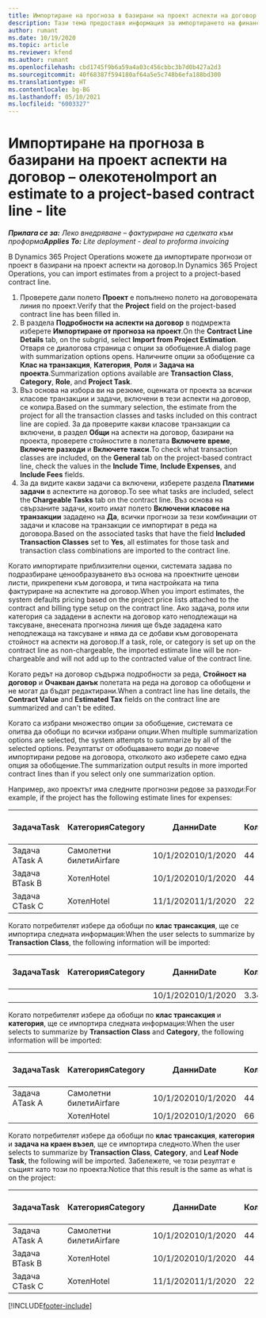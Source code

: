 ```yaml
---
title: Импортиране на прогноза в базирани на проект аспекти на договор – олекотено
description: Тази тема предоставя информация за импортирането на финансови прогнози от проект в аспекти на договор.
author: rumant
ms.date: 10/19/2020
ms.topic: article
ms.reviewer: kfend
ms.author: rumant
ms.openlocfilehash: cbd1745f9b6a59a4a03c456cbbc3b7d0b427a2d3
ms.sourcegitcommit: 40f68387f594180af64a5e5c748b6efa188bd300
ms.translationtype: HT
ms.contentlocale: bg-BG
ms.lasthandoff: 05/10/2021
ms.locfileid: "6003327"
---
```

# <a name="import-an-estimate-to-a-project-based-contract-line---lite"></a><span data-ttu-id="c5616-103">Импортиране на прогноза в базирани на проект аспекти на договор – олекотено</span><span class="sxs-lookup"><span data-stu-id="c5616-103">Import an estimate to a project-based contract line - lite</span></span>

<span data-ttu-id="c5616-104">_**Прилага се за:** Леко внедряване – фактуриране на сделката към проформа_</span><span class="sxs-lookup"><span data-stu-id="c5616-104">_**Applies To:** Lite deployment - deal to proforma invoicing_</span></span>

<span data-ttu-id="c5616-105">В Dynamics 365 Project Operations можете да импортирате прогнози от проект в базирани на проект аспекти на договор.</span><span class="sxs-lookup"><span data-stu-id="c5616-105">In Dynamics 365 Project Operations, you can import estimates from a project to a project-based contract line.</span></span>

1. <span data-ttu-id="c5616-106">Проверете дали полето **Проект** е попълнено полето на договорената линия по проект.</span><span class="sxs-lookup"><span data-stu-id="c5616-106">Verify that the **Project** field on the project-based contract line has been filled in.</span></span>
2. <span data-ttu-id="c5616-107">В раздела **Подробности на аспекти на договор** в подмрежта изберете **Импортиране от прогноза на проект**.</span><span class="sxs-lookup"><span data-stu-id="c5616-107">On the **Contract Line Details** tab, on the subgrid, select **Import from Project Estimation**.</span></span> <span data-ttu-id="c5616-108">Отваря се диалогова страница с опции за обобщение.</span><span class="sxs-lookup"><span data-stu-id="c5616-108">A dialog page with summarization options opens.</span></span> <span data-ttu-id="c5616-109">Наличните опции за обобщение са **Клас на транзакция**, **Категория**, **Роля** и **Задача на проекта**.</span><span class="sxs-lookup"><span data-stu-id="c5616-109">Summarization options available are **Transaction Class**, **Category**, **Role**, and **Project Task**.</span></span>
3. <span data-ttu-id="c5616-110">Въз основа на избора ви на резюме, оценката от проекта за всички класове транзакции и задачи, включени в тези аспекти на договор, се копира.</span><span class="sxs-lookup"><span data-stu-id="c5616-110">Based on the summary selection, the estimate from the project for all the transaction classes and tasks included on this contract line are copied.</span></span> <span data-ttu-id="c5616-111">За да проверите какви класове транзакции са включени, в раздел **Общи** на аспекти на договор, базирани на проекта, проверете стойностите в полетата **Включете време**, **Включете разходи** и **Включете такси**.</span><span class="sxs-lookup"><span data-stu-id="c5616-111">To check what transaction classes are included, on the **General** tab on the project-based contract line, check the values in the **Include Time**, **Include Expenses**, and **Include Fees** fields.</span></span> 
4. <span data-ttu-id="c5616-112">За да видите какви задачи са включени, изберете раздела **Платими задачи** в аспектите на договор.</span><span class="sxs-lookup"><span data-stu-id="c5616-112">To see what tasks are included, select the **Chargeable Tasks** tab on the contract line.</span></span> <span data-ttu-id="c5616-113">Въз основа на свързаните задачи, които имат полето **Включени класове на транзакции** зададено на **Да**, всички прогнози за тези комбинации от задачи и класове на транзакции се импортират в реда на договора.</span><span class="sxs-lookup"><span data-stu-id="c5616-113">Based on the associated tasks that have the field **Included Transaction Classes** set to **Yes**, all estimates for those task and transaction class combinations are imported to the contract line.</span></span>

<span data-ttu-id="c5616-114">Когато импортирате приблизителни оценки, системата задава по подразбиране ценообразуването въз основа на проектните ценови листи, прикрепени към договора, и типа настройката на типа фактуриране на аспектите на договор.</span><span class="sxs-lookup"><span data-stu-id="c5616-114">When you import estimates, the system defaults pricing based on the project price lists attached to the contract and billing type setup on the contract line.</span></span> <span data-ttu-id="c5616-115">Ако задача, роля или категория са зададени в аспекти на договор като неподлежащи на таксуване, внесената прогнозна линия ще бъде зададена като неподлежаща на таксуване и няма да се добави към договорената стойност на аспекти на договор.</span><span class="sxs-lookup"><span data-stu-id="c5616-115">If a task, role, or category is set up on the contract line as non-chargeable, the imported estimate line will be non-chargeable and will not add up to the contracted value of the contract line.</span></span>

<span data-ttu-id="c5616-116">Когато редът на договор съдържа подробности за реда, **Стойност на договор** и **Очакван данък** полетата на реда на договор са обобщени и не могат да бъдат редактирани.</span><span class="sxs-lookup"><span data-stu-id="c5616-116">When a contract line has line details, the **Contract Value** and **Estimated Tax** fields on the contract line are summarized and can't be edited.</span></span>

<span data-ttu-id="c5616-117">Когато са избрани множество опции за обобщение, системата се опитва да обобщи по всички избрани опции.</span><span class="sxs-lookup"><span data-stu-id="c5616-117">When multiple summarization options are selected, the system attempts to summarize by all of the selected options.</span></span> <span data-ttu-id="c5616-118">Резултатът от обобщаването води до повече импортирани редове на договора, отколкото ако изберете само една опция за обобщение.</span><span class="sxs-lookup"><span data-stu-id="c5616-118">The summarization output results in more imported contract lines than if you select only one summarization option.</span></span>

<span data-ttu-id="c5616-119">Например, ако проектът има следните прогнозни редове за разходи:</span><span class="sxs-lookup"><span data-stu-id="c5616-119">For example, if the project has the following estimate lines for expenses:</span></span>

| <span data-ttu-id="c5616-120">Задача</span><span class="sxs-lookup"><span data-stu-id="c5616-120">Task</span></span> | <span data-ttu-id="c5616-121">Категория</span><span class="sxs-lookup"><span data-stu-id="c5616-121">Category</span></span> | <span data-ttu-id="c5616-122">Данни</span><span class="sxs-lookup"><span data-stu-id="c5616-122">Date</span></span> | <span data-ttu-id="c5616-123">Количество</span><span class="sxs-lookup"><span data-stu-id="c5616-123">Quantity</span></span> | <span data-ttu-id="c5616-124">Единична цена</span><span class="sxs-lookup"><span data-stu-id="c5616-124">Unit price</span></span> | <span data-ttu-id="c5616-125">Количество</span><span class="sxs-lookup"><span data-stu-id="c5616-125">Amount</span></span> |
| --- | --- | --- | --- | --- | --- |
| <span data-ttu-id="c5616-126">Задача А</span><span class="sxs-lookup"><span data-stu-id="c5616-126">Task A</span></span> | <span data-ttu-id="c5616-127">Самолетни билети</span><span class="sxs-lookup"><span data-stu-id="c5616-127">Airfare</span></span> | <span data-ttu-id="c5616-128">10/1/2020</span><span class="sxs-lookup"><span data-stu-id="c5616-128">10/1/2020</span></span> | <span data-ttu-id="c5616-129">4</span><span class="sxs-lookup"><span data-stu-id="c5616-129">4</span></span> | <span data-ttu-id="c5616-130">400</span><span class="sxs-lookup"><span data-stu-id="c5616-130">400</span></span> | <span data-ttu-id="c5616-131">1600</span><span class="sxs-lookup"><span data-stu-id="c5616-131">1600</span></span> |
| <span data-ttu-id="c5616-132">Задача B</span><span class="sxs-lookup"><span data-stu-id="c5616-132">Task B</span></span> | <span data-ttu-id="c5616-133">Хотел</span><span class="sxs-lookup"><span data-stu-id="c5616-133">Hotel</span></span> | <span data-ttu-id="c5616-134">10/1/2020</span><span class="sxs-lookup"><span data-stu-id="c5616-134">10/1/2020</span></span> | <span data-ttu-id="c5616-135">4</span><span class="sxs-lookup"><span data-stu-id="c5616-135">4</span></span> | <span data-ttu-id="c5616-136">200</span><span class="sxs-lookup"><span data-stu-id="c5616-136">200</span></span> | <span data-ttu-id="c5616-137">800</span><span class="sxs-lookup"><span data-stu-id="c5616-137">800</span></span> |
| <span data-ttu-id="c5616-138">Задача C</span><span class="sxs-lookup"><span data-stu-id="c5616-138">Task C</span></span> | <span data-ttu-id="c5616-139">Хотел</span><span class="sxs-lookup"><span data-stu-id="c5616-139">Hotel</span></span> | <span data-ttu-id="c5616-140">11/1/2020</span><span class="sxs-lookup"><span data-stu-id="c5616-140">11/1/2020</span></span> | <span data-ttu-id="c5616-141">2</span><span class="sxs-lookup"><span data-stu-id="c5616-141">2</span></span> | <span data-ttu-id="c5616-142">200</span><span class="sxs-lookup"><span data-stu-id="c5616-142">200</span></span> | <span data-ttu-id="c5616-143">400</span><span class="sxs-lookup"><span data-stu-id="c5616-143">400</span></span> |

<span data-ttu-id="c5616-144">Когато потребителят избере да обобщи по **клас трансакция**, ще се импортира следната информация:</span><span class="sxs-lookup"><span data-stu-id="c5616-144">When the user selects to summarize by **Transaction Class**, the following information will be imported:</span></span>

| <span data-ttu-id="c5616-145">Задача</span><span class="sxs-lookup"><span data-stu-id="c5616-145">Task</span></span> | <span data-ttu-id="c5616-146">Категория</span><span class="sxs-lookup"><span data-stu-id="c5616-146">Category</span></span> | <span data-ttu-id="c5616-147">Данни</span><span class="sxs-lookup"><span data-stu-id="c5616-147">Date</span></span> | <span data-ttu-id="c5616-148">Количество</span><span class="sxs-lookup"><span data-stu-id="c5616-148">Quantity</span></span> | <span data-ttu-id="c5616-149">Единична цена</span><span class="sxs-lookup"><span data-stu-id="c5616-149">Unit price</span></span> | <span data-ttu-id="c5616-150">Количество</span><span class="sxs-lookup"><span data-stu-id="c5616-150">Amount</span></span> |
| --- | --- | --- | --- | --- | --- |
| &nbsp; | &nbsp; | <span data-ttu-id="c5616-151">10/1/2020</span><span class="sxs-lookup"><span data-stu-id="c5616-151">10/1/2020</span></span> | <span data-ttu-id="c5616-152">3.34</span><span class="sxs-lookup"><span data-stu-id="c5616-152">3.34</span></span> | <span data-ttu-id="c5616-153">840</span><span class="sxs-lookup"><span data-stu-id="c5616-153">840</span></span> | <span data-ttu-id="c5616-154">2800</span><span class="sxs-lookup"><span data-stu-id="c5616-154">2800</span></span> |

<span data-ttu-id="c5616-155">Когато потребителят избере да обобщи по **клас трансакция** и **категория**, ще се импортира следната информация:</span><span class="sxs-lookup"><span data-stu-id="c5616-155">When the user selects to summarize by **Transaction Class** and **Category**, the following information will be imported:</span></span>

| <span data-ttu-id="c5616-156">Задача</span><span class="sxs-lookup"><span data-stu-id="c5616-156">Task</span></span> | <span data-ttu-id="c5616-157">Категория</span><span class="sxs-lookup"><span data-stu-id="c5616-157">Category</span></span> | <span data-ttu-id="c5616-158">Данни</span><span class="sxs-lookup"><span data-stu-id="c5616-158">Date</span></span> | <span data-ttu-id="c5616-159">Количество</span><span class="sxs-lookup"><span data-stu-id="c5616-159">Quantity</span></span> | <span data-ttu-id="c5616-160">Единична цена</span><span class="sxs-lookup"><span data-stu-id="c5616-160">Unit price</span></span> | <span data-ttu-id="c5616-161">Количество</span><span class="sxs-lookup"><span data-stu-id="c5616-161">Amount</span></span> |
| --- | --- | --- | --- | --- | --- |
| <span data-ttu-id="c5616-162">Задача А</span><span class="sxs-lookup"><span data-stu-id="c5616-162">Task A</span></span> | <span data-ttu-id="c5616-163">Самолетни билети</span><span class="sxs-lookup"><span data-stu-id="c5616-163">Airfare</span></span> | <span data-ttu-id="c5616-164">10/1/2020</span><span class="sxs-lookup"><span data-stu-id="c5616-164">10/1/2020</span></span> | <span data-ttu-id="c5616-165">4</span><span class="sxs-lookup"><span data-stu-id="c5616-165">4</span></span> | <span data-ttu-id="c5616-166">400</span><span class="sxs-lookup"><span data-stu-id="c5616-166">400</span></span> | <span data-ttu-id="c5616-167">1600</span><span class="sxs-lookup"><span data-stu-id="c5616-167">1600</span></span> |
| &nbsp;| <span data-ttu-id="c5616-168">Хотел</span><span class="sxs-lookup"><span data-stu-id="c5616-168">Hotel</span></span> | <span data-ttu-id="c5616-169">10/1/2020</span><span class="sxs-lookup"><span data-stu-id="c5616-169">10/1/2020</span></span> | <span data-ttu-id="c5616-170">6</span><span class="sxs-lookup"><span data-stu-id="c5616-170">6</span></span> | <span data-ttu-id="c5616-171">200</span><span class="sxs-lookup"><span data-stu-id="c5616-171">200</span></span> | <span data-ttu-id="c5616-172">1200</span><span class="sxs-lookup"><span data-stu-id="c5616-172">1200</span></span> |

<span data-ttu-id="c5616-173">Когато потребителят избере да обобщи по **клас трансакция**, **категория** и **задача на краен възел**, ще се импортира следното.</span><span class="sxs-lookup"><span data-stu-id="c5616-173">When the user selects to summarize by **Transaction Class**, **Category**, and **Leaf Node Task**, the following will be imported.</span></span> <span data-ttu-id="c5616-174">Забележете, че този резултат е същият като този по проекта:</span><span class="sxs-lookup"><span data-stu-id="c5616-174">Notice that this result is the same as what is on the project:</span></span>

| <span data-ttu-id="c5616-175">Задача</span><span class="sxs-lookup"><span data-stu-id="c5616-175">Task</span></span> | <span data-ttu-id="c5616-176">Категория</span><span class="sxs-lookup"><span data-stu-id="c5616-176">Category</span></span> | <span data-ttu-id="c5616-177">Данни</span><span class="sxs-lookup"><span data-stu-id="c5616-177">Date</span></span> | <span data-ttu-id="c5616-178">Количество</span><span class="sxs-lookup"><span data-stu-id="c5616-178">Quantity</span></span> | <span data-ttu-id="c5616-179">Единична цена</span><span class="sxs-lookup"><span data-stu-id="c5616-179">Unit price</span></span> | <span data-ttu-id="c5616-180">Количество</span><span class="sxs-lookup"><span data-stu-id="c5616-180">Amount</span></span> |
| --- | --- | --- | --- | --- | --- |
| <span data-ttu-id="c5616-181">Задача А</span><span class="sxs-lookup"><span data-stu-id="c5616-181">Task A</span></span> | <span data-ttu-id="c5616-182">Самолетни билети</span><span class="sxs-lookup"><span data-stu-id="c5616-182">Airfare</span></span> | <span data-ttu-id="c5616-183">10/1/2020</span><span class="sxs-lookup"><span data-stu-id="c5616-183">10/1/2020</span></span> | <span data-ttu-id="c5616-184">4</span><span class="sxs-lookup"><span data-stu-id="c5616-184">4</span></span> | <span data-ttu-id="c5616-185">400</span><span class="sxs-lookup"><span data-stu-id="c5616-185">400</span></span> | <span data-ttu-id="c5616-186">1600</span><span class="sxs-lookup"><span data-stu-id="c5616-186">1600</span></span> |
| <span data-ttu-id="c5616-187">Задача B</span><span class="sxs-lookup"><span data-stu-id="c5616-187">Task B</span></span> | <span data-ttu-id="c5616-188">Хотел</span><span class="sxs-lookup"><span data-stu-id="c5616-188">Hotel</span></span> | <span data-ttu-id="c5616-189">10/1/2020</span><span class="sxs-lookup"><span data-stu-id="c5616-189">10/1/2020</span></span> | <span data-ttu-id="c5616-190">4</span><span class="sxs-lookup"><span data-stu-id="c5616-190">4</span></span> | <span data-ttu-id="c5616-191">200</span><span class="sxs-lookup"><span data-stu-id="c5616-191">200</span></span> | <span data-ttu-id="c5616-192">800</span><span class="sxs-lookup"><span data-stu-id="c5616-192">800</span></span> |
| <span data-ttu-id="c5616-193">Задача C</span><span class="sxs-lookup"><span data-stu-id="c5616-193">Task C</span></span> | <span data-ttu-id="c5616-194">Хотел</span><span class="sxs-lookup"><span data-stu-id="c5616-194">Hotel</span></span> | <span data-ttu-id="c5616-195">11/1/2020</span><span class="sxs-lookup"><span data-stu-id="c5616-195">11/1/2020</span></span> | <span data-ttu-id="c5616-196">2</span><span class="sxs-lookup"><span data-stu-id="c5616-196">2</span></span> | <span data-ttu-id="c5616-197">200</span><span class="sxs-lookup"><span data-stu-id="c5616-197">200</span></span> | <span data-ttu-id="c5616-198">400</span><span class="sxs-lookup"><span data-stu-id="c5616-198">400</span></span> |


[!INCLUDE[footer-include](../../includes/footer-banner.md)]